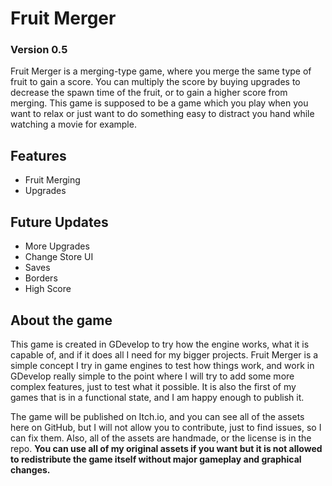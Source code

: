 # Fruit Merger
### Version 0.5
Fruit Merger is a merging-type game, where you merge the same type of fruit to gain a score. You can multiply the score by buying upgrades to decrease the spawn time of the fruit, or to gain a higher score from merging. This game is supposed to be a game which you play when you want to relax or just want to do something easy to distract you hand while watching a movie for example.

## Features
- Fruit Merging
- Upgrades

## Future Updates
- More Upgrades
- Change Store UI
- Saves
- Borders
- High Score

## About the game
This game is created in GDevelop to try how the engine works, what it is capable of, and if it does all I need for my bigger projects.
Fruit Merger is a simple concept I try in game engines to test how things work, and work in GDevelop really simple to the point where I will try to add some more complex features, just to test what it possible.
It is also the first of my games that is in a functional state, and I am happy enough to publish it.

The game will be published on Itch.io, and you can see all of the assets here on GitHub, but I will not allow you to contribute, just to find issues, so I can fix them.
Also, all of the assets are handmade, or the license is in the repo. **You can use all of my original assets if you want but it is not allowed to redistribute the game itself without major gameplay and graphical changes.**
